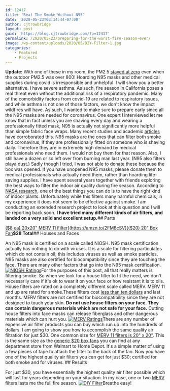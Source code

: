 ```yaml
---
id: 12417
title: 'Beat The Smoke Without N95'
date: '2020-05-23T03:14:44-07:00'
author: cjtrowbridge
layout: post
guid: 'https://blog.cjtrowbridge.com/?p=12417'
permalink: /2020/05/23/preparing-for-the-worst-fire-season-ever/
image: /wp-content/uploads/2020/05/DIY-Filter-1.jpg
categories:
    - Featured
    - Projects
---
```


**Update:** With one of these in my room, the PM2.5 [stayed at zero](https://blog.cjtrowbridge.com/2020/09/17/data-30-diy-air-filters-are-excellent/) even when the outdoor PM2.5 was over 800! Hoarding N95 masks and other medical supplies during covid is irresponsible and unhelpful. I will show you a better alternative. I have severe asthma. As such, fire season in California poses a real threat even without the additional risk of a respiratory pandemic. Many of the comorbidity factors from covid-19 are related to respiratory issues, and while asthma is not one of those factors, we don't know the impact wildfires will have. As such, I wanted to make sure to prepare early since all the N95 masks are needed for coronavirus. One expert I interviewed let me know that in fact unless you are shaving every day and wearing a professionally fitted mask, N95 is actually not significantly more helpful than simple fabric face wraps. Many recent studies and academic [articles](https://healthnewshub.org/health-news-hub/top-news/cloth-mask-vs-surgical-mask-vs-n95-how-effective-is-each/) have corroborated this. N95 masks are the ones that can filter both smoke and coronavirus, if they are professionally fitted on someone who is shaving daily. Therefore they are in extremely high demand by medical professionals who need them. I would not buy them for that reason. Also, I still have a dozen or so left over from burning man last year. (N95 also filters playa dust.) Sadly though I tried, I was not able to donate these because the box was opened. If you have unopened N95 masks, please donate them to medical professionals who actually need them, rather than hoarding life-saving supplies. I have spent several years together with friends exploring the best ways to filter the indoor air quality during fire season. According to [NASA research](https://en.wikipedia.org/wiki/NASA_Clean_Air_Study), one of the best things you can do is to have the right kind of indoor plants. Unfortunately while this filters many harmful chemicals, in my experience it does not seem to be effective against smoke. I am conducting an extended research project to look at this question and I will be reporting back soon. **I have tried many different kinds of air filters, and landed on a very solid and excellent setup.**## Parts

[($8 ea) 20x20" MERV 11 Filter](https://amzn.to/2FM8cSV)[($20) 20" Box Fan](https://amzn.to/3bQnQas)**$28 Total**## Houses and Faces

An N95 mask is certified on a scale called NIOSH. N95 mask certification actually has nothing to do with viruses. It is a scale for filtering particulates which do not contain oil; this includes viruses as well as smoke particles. N95 masks are also certified for biocompatibility since they are touching the face. There are many other factors that go into the N95 mask certification. [![NIOSH Ratings](https://blog.cjtrowbridge.com/wp-content/uploads/2020/05/NIOSH-Ratings-1-1.jpg)](https://amzn.to/3bTLnXX)For the purposes of this post, all that really matters is filtering smoke. So when we look for a house filter to fit the need, we don't necessarily care if it's ok to wear it on your face or how resistant it is to oils. House filters are rated on a completely different scale called MERV. MERV 11 and up are rated for smoke.These filters cost [less than ten dollars](https://amzn.to/2FM8cSV) and last months. MERV filters are not certified for biocompatibility since they are not designed to touch your skin. **Do not use house filters on your face. They can contain dangerous materials which are not safe for your face.** Cutting house filters into face masks can release fiberglass and other dangerous materials which can hurt you. [![MERV Ratings](https://blog.cjtrowbridge.com/wp-content/uploads/2020/05/MERV-Ratings-1-1.png)](https://amzn.to/3bTLnXX)There are any number of expensive air filter products you can buy which run up into the hundreds of dollars. I am going to show you how to accomplish the same quality air filtration for just $30. One common size for [MERV 11 filters is 20" x 20"](https://amzn.to/2FM8cSV). This is the same size as the [generic $20 box fans](https://amzn.to/3bQnQas) you can find at any department store from Walmart to Home Depot. It's a simple matter of using a few pieces of tape to attach the filter to the back of the fan. Now you have one of the highest quality air filters you can get for just $30; certified for both smoke and for viruses. ## Results

For just $30, you have essentially the highest quality air filter possible which will last for years depending on your situation. In my case, one or two [MERV](https://amzn.to/2FM8cSV) filters lasts me the full fire season. [![DIY Filter](https://blog.cjtrowbridge.com/wp-content/uploads/2020/05/DIY-Filter-1-1.jpg)](https://amzn.to/3i71zJ5)Breathe easy!